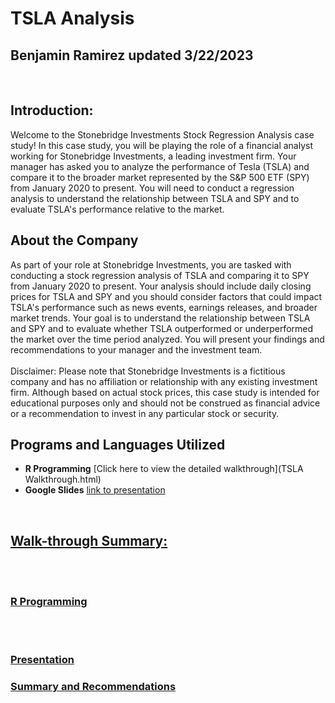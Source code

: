 <h1> TSLA Analysis </h1>
<h2> Benjamin Ramirez updated 3/22/2023</h2>
<br />
<h2>Introduction:</h2> 
Welcome to the Stonebridge Investments Stock Regression Analysis case study! In this case study, you will be playing the role of a financial analyst working for Stonebridge Investments, a leading investment firm. Your manager has asked you to analyze the performance of Tesla (TSLA) and compare it to the broader market represented by the S&P 500 ETF (SPY) from January 2020 to present. You will need to conduct a regression analysis to understand the relationship between TSLA and SPY and to evaluate TSLA's performance relative to the market.


<h2>About the Company</h2>
As part of your role at Stonebridge Investments, you are tasked with conducting a stock regression analysis of TSLA and comparing it to SPY from January 2020 to present. Your analysis should include daily closing prices for TSLA and SPY and you should consider factors that could impact TSLA's performance such as news events, earnings releases, and broader market trends. Your goal is to understand the relationship between TSLA and SPY and to evaluate whether TSLA outperformed or underperformed the market over the time period analyzed. You will present your findings and recommendations to your manager and the investment team.
<br /><br />
Disclaimer: Please note that Stonebridge Investments is a fictitious company and has no affiliation or relationship with any existing investment firm. Although based on actual stock prices, this case study is intended for educational purposes only and should not be construed as financial advice or a recommendation to invest in any particular stock or security. 
<br />

<h2>Programs and Languages Utilized</h2>

- <b>R Programming</b> [Click here to view the detailed walkthrough](TSLA Walkthrough.html)
- <b>Google Slides</b> <a href="https://docs.google.com/presentation/d/1lKEfvHA1A0PwmzfiniiFrlW4KaJ01p5mnufWade_g_Y/edit?usp=sharing">link to presentation 
<br />


<h2>Walk-through Summary:</h2>

<br /> <br /> 

 <h3>R Programming</h3>

<br /><br />
 

<h3>Presentation</h3>


<h3>Summary and Recommendations</h3>



